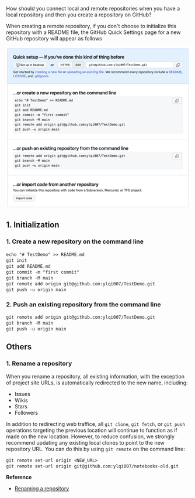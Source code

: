 How should you connect local and remote repositories when you have a local repository and then you create a repository on GitHub?

When creating a remote repository, if you don't choose to initialize this repository with a README file, the GitHub Quick Settings page for a new GitHub repository will appear as follows

![](images/GitHub_Quick.Setup.png)

## 1. Initialization
### 1. Create a new repository on the command line
```shell
echo "# TestDemo" >> README.md
git init
git add README.md
git commit -m "first commit"
git branch -M main
git remote add origin git@github.com:ylqi007/TestDemo.git
git push -u origin main
```

### 2. Push an existing repository from the command line
```shell
git remote add origin git@github.com:ylqi007/TestDemo.git
git branch -M main
git push -u origin main
```

## Others
### 1. Rename a repository
When you rename a repository, all existing information, with the exception of project site URLs, is automatically redirected to the new name, including:
* Issues
* Wikis
* Stars
* Followers

In addition to redirecting web traffice, all `git clone`, `git fetch`, or `git push` operations targeting the previous location will continue to function as if made on the new location. However, to reduce confusion, we strongly recommend updating any existing local clones to point to the new repository URL. You can do this by using `git remote` on the command line:
```shell
git remote set-url origin <NEW_URL>
git remote set-url origin git@github.com:ylqi007/notebooks-old.git
```

**Reference**
* [Renaming a repository](https://docs.github.com/en/repositories/creating-and-managing-repositories/renaming-a-repository)